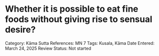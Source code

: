 # Whether it is possible to eat fine foods without giving rise to sensual desire?

Category: Kāma
Sutta References: MN 7
Tags: Kusala, Kāma
Date Entered: March 24, 2025
Review Status: Not started